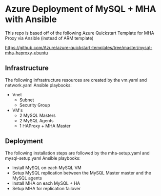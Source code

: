 # Azure Deployment of MySQL + MHA with Ansible

This repo is based off of the following Azure Quickstart Template for MHA Proxy via Ansible (instead of ARM template)

https://github.com/Azure/azure-quickstart-templates/tree/master/mysql-mha-haproxy-ubuntu

## Infrastructure 

The following infrastructure resources are created by the vm.yaml and network.yaml Ansible playbooks:

* Vnet
  * Subnet
  * Security Group
* VM's
  * 2 MySQL Masters
  * 2 MySQL Agents
  * 1 HAProxy + MHA Master

## Deployment

The following installation steps are followed by the mha-setup.yaml and mysql-setup.yaml Ansible playbooks:

* Install MySQL on each MySQL VM
* Setup MySQL replication between the MySQL Master master and the MySQL agents
* Install MHA on each MySQL + HA
* Setup MHA for replication failover
